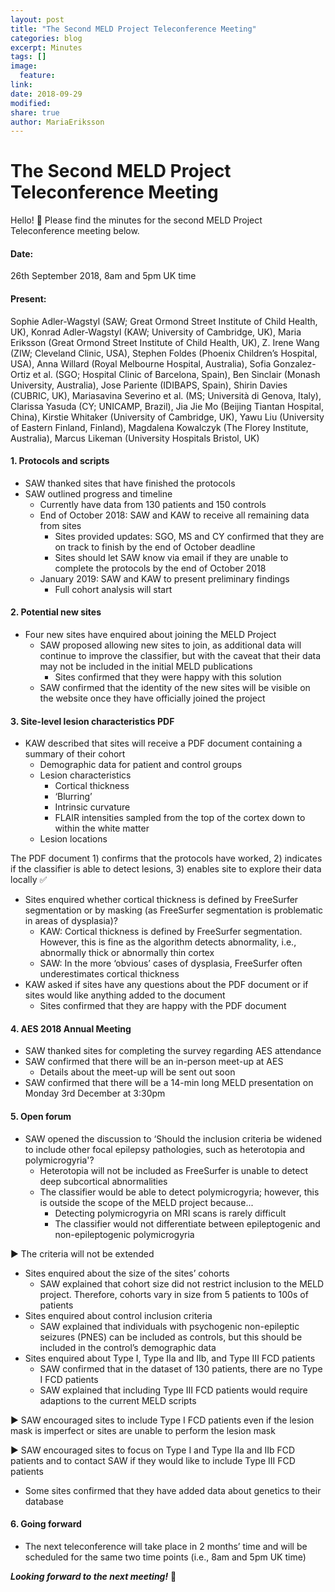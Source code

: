 ```yaml
---
layout: post
title: "The Second MELD Project Teleconference Meeting"
categories: blog
excerpt: Minutes
tags: []
image:
  feature:
link:
date: 2018-09-29
modified:
share: true
author: MariaEriksson
---
```


# The Second MELD Project Teleconference Meeting #


Hello! :wave: Please find the minutes for the second MELD Project Teleconference meeting below.

#### Date: ####

26th September 2018, 8am and 5pm UK time

#### Present: ####

Sophie Adler-Wagstyl (SAW; Great Ormond Street Institute of Child Health, UK), Konrad Adler-Wagstyl (KAW; University of Cambridge, UK), Maria Eriksson (Great Ormond Street Institute of Child Health, UK), Z. Irene Wang (ZIW; Cleveland Clinic, USA), Stephen Foldes (Phoenix Children’s Hospital, USA), Anna Willard (Royal Melbourne Hospital, Australia), Sofia Gonzalez-Ortiz et al. (SGO; Hospital Clinic of Barcelona, Spain), Ben Sinclair (Monash University, Australia), Jose Pariente (IDIBAPS, Spain), Shirin Davies (CUBRIC, UK), Mariasavina Severino et al. (MS; Università di Genova, Italy), Clarissa Yasuda (CY; UNICAMP, Brazil), Jia Jie Mo (Beijing Tiantan Hospital, China), Kirstie Whitaker (University of Cambridge, UK), Yawu Liu (University of Eastern Finland, Finland), Magdalena Kowalczyk (The Florey Institute, Australia), Marcus Likeman (University Hospitals Bristol, UK)

#### 1. Protocols and scripts ####

* SAW thanked sites that have finished the protocols 
* SAW outlined progress and timeline
    * Currently have data from 130 patients and 150 controls
    * End of October 2018: SAW and KAW to receive all remaining data from sites
        * Sites provided updates: SGO, MS and CY confirmed that they are on track to finish by the end of October deadline
        * Sites should let SAW know via email if they are unable to complete the protocols by the end of October 2018
    * January 2019: SAW and KAW to present preliminary findings
        * Full cohort analysis will start

#### 2. Potential new sites ####

* Four new sites have enquired about joining the MELD Project
    * SAW proposed allowing new sites to join, as additional data will continue to improve the classifier, but with the caveat that their data may not be included in the initial MELD publications
        * Sites confirmed that they were happy with this solution
    * SAW confirmed that the identity of the new sites will be visible on the website once they have officially joined the project

#### 3. Site-level lesion characteristics PDF ####

* KAW described that sites will receive a PDF document containing a summary of their cohort
    * Demographic data for patient and control groups
    * Lesion characteristics
        * Cortical thickness
        * ‘Blurring’
        * Intrinsic curvature
        * FLAIR intensities sampled from the top of the cortex down to within the white matter
    * Lesion locations

The PDF document 1) confirms that the protocols have worked, 2) indicates if the classifier is able to detect lesions, 3) enables site to explore their data locally :white_check_mark:

* Sites enquired whether cortical thickness is defined by FreeSurfer segmentation or by masking (as FreeSurfer segmentation is problematic in areas of dysplasia)?
    * KAW: Cortical thickness is defined by FreeSurfer segmentation. However, this is fine as the algorithm detects abnormality, i.e., abnormally thick or abnormally thin cortex
    * SAW: In the more ‘obvious’ cases of dysplasia, FreeSurfer often underestimates cortical thickness
* KAW asked if sites have any questions about the PDF document or if sites would like anything added to the document
    * Sites confirmed that they are happy with the PDF document

#### 4. AES 2018 Annual Meeting ####

* SAW thanked sites for completing the survey regarding AES attendance
* SAW confirmed that there will be an in-person meet-up at AES
    * Details about the meet-up will be sent out soon
* SAW confirmed that there will be a 14-min long MELD presentation on Monday 3rd December at 3:30pm

#### 5. Open forum ####

* SAW opened the discussion to ‘Should the inclusion criteria be widened to include other focal epilepsy pathologies, such as heterotopia and polymicrogyria'?
    * Heterotopia will not be included as FreeSurfer is unable to detect deep subcortical abnormalities
    * The classifier would be able to detect polymicrogyria; however, this is outside the scope of the MELD project because...
        * Detecting polymicrogyria on MRI scans is rarely difficult
        * The classifier would not differentiate between epileptogenic and non-epileptogenic polymicrogyria
    
:arrow_forward: The criteria will not be extended

* Sites enquired about the size of the sites’ cohorts
    * SAW explained that cohort size did not restrict inclusion to the MELD project. Therefore, cohorts vary in size from 5 patients to 100s of patients
* Sites enquired about control inclusion criteria
    * SAW explained that individuals with psychogenic non-epileptic seizures (PNES) can be included as controls, but this should be included in the control’s demographic data
* Sites enquired about Type I, Type IIa and IIb, and Type III FCD patients
    * SAW confirmed that in the dataset of 130 patients, there are no Type I FCD patients
    * SAW explained that including Type III FCD patients would require adaptions to the current MELD scripts

:arrow_forward: SAW encouraged sites to include Type I FCD patients even if the lesion mask is imperfect or sites are unable to perform the lesion mask

:arrow_forward: SAW encouraged sites to focus on Type I and Type IIa and IIb FCD patients and to contact SAW if they would like to include Type III FCD patients

* Some sites confirmed that they have added data about genetics to their database


#### 6. Going forward ####

* The next teleconference will take place in 2 months’ time and will be scheduled for the same two time points (i.e., 8am and 5pm UK time)



***Looking forward to the next meeting!*** :rocket:




